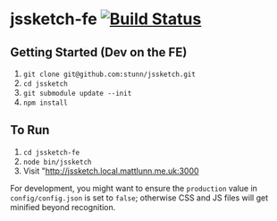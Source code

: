 jssketch-fe [![Build Status](https://travis-ci.org/stunn/jssketch.png?branch=master)](https://travis-ci.org/stunn/jssketch)
===========

Getting Started (Dev on the FE)
-----

 1. `git clone git@github.com:stunn/jssketch.git`
 2. `cd jssketch`
 3. `git submodule update --init`
 5. `npm install`

To Run
-----

 1. `cd jssketch-fe`
 2. `node bin/jssketch`
 3. Visit "http://jssketch.local.mattlunn.me.uk:3000

For development, you might want to ensure the `production` value in `config/config.json` is set to `false`; otherwise CSS
and JS files will get minified beyond recognition.

